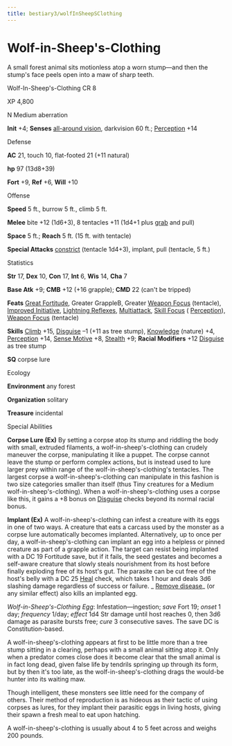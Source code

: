 ```yaml
---
title: bestiary3/wolfInSheepSClothing
---
```

# Wolf-in-Sheep's-Clothing

A small forest animal sits motionless atop a worn stump—and then the stump's face peels open into a maw of sharp teeth.

Wolf-In-Sheep's-Clothing CR 8

XP 4,800

N Medium aberration

**Init** +4; **Senses** [all-around vision](monsters/universalMonsterRules.md#_all-around-vision), darkvision 60 ft.; [Perception](skills/perception.md#_perception) +14

Defense

**AC** 21, touch 10, flat-footed 21 (+11 natural)

**hp** 97 (13d8+39)

**Fort** +9, **Ref** +6, **Will** +10

Offense

**Speed** 5 ft., burrow 5 ft., climb 5 ft.

**Melee** bite +12 (1d6+3), 8 tentacles +11 (1d4+1 plus [grab](monsters/universalMonsterRules.md#_grab) and pull)

**Space** 5 ft.; **Reach** 5 ft. (15 ft. with tentacle)

**Special Attacks** [constrict](monsters/universalMonsterRules.md#_constrict) (tentacle 1d4+3), implant, pull (tentacle, 5 ft.)

Statistics

**Str** 17, **Dex** 10, **Con** 17, **Int** 6, **Wis** 14, **Cha** 7

**Base Atk** +9; **CMB** +12 (+16 grapple); **CMD** 22 (can't be tripped)

**Feats** [Great Fortitude](feats.md#_great-fortitude), Greater GrappleB, Greater [Weapon Focus](feats.md#_weapon-focus) (tentacle), [Improved Initiative](feats.md#_improved-initiative), [Lightning Reflexes](feats.md#_lightning-reflexes), [Multiattack](monsters/monsterFeats.md#_multiattack), [Skill Focus](feats.md#_skill-focus) ( [Perception](skills/perception.md#_perception)), [Weapon Focus](feats.md#_weapon-focus) (tentacle)

**Skills** [Climb](skills/climb.md#_climb) +15, [Disguise](skills/disguise.md#_disguise) –1 (+11 as tree stump), [Knowledge](skills/knowledge.md#_knowledge) (nature) +4, [Perception](skills/perception.md#_perception) +14, [Sense Motive](skills/senseMotive.md#_sense-motive) +8, [Stealth](skills/stealth.md#_stealth) +9; **Racial Modifiers** +12 [Disguise](skills/disguise.md#_disguise) as tree stump

**SQ** corpse lure

Ecology

**Environment** any forest

**Organization** solitary

**Treasure** incidental

Special Abilities

**Corpse Lure (Ex)** By setting a corpse atop its stump and riddling the body with small, extruded filaments, a wolf-in-sheep's-clothing can crudely maneuver the corpse, manipulating it like a puppet. The corpse cannot leave the stump or perform complex actions, but is instead used to lure larger prey within range of the wolf-in-sheep's-clothing's tentacles. The largest corpse a wolf-in-sheep's-clothing can manipulate in this fashion is two size categories smaller than itself (thus Tiny creatures for a Medium wolf-in-sheep's-clothing). When a wolf-in-sheep's-clothing uses a corpse like this, it gains a +8 bonus on [Disguise](skills/disguise.md#_disguise) checks beyond its normal racial bonus.

**Implant (Ex)** A wolf-in-sheep's-clothing can infest a creature with its eggs in one of two ways. A creature that eats a carcass used by the monster as a corpse lure automatically becomes implanted. Alternatively, up to once per day, a wolf-in-sheep's-clothing can implant an egg into a helpless or pinned creature as part of a grapple action. The target can resist being implanted with a DC 19 Fortitude save, but if it fails, the seed gestates and becomes a self-aware creature that slowly steals nourishment from its host before finally exploding free of its host's gut. The parasite can be cut free of the host's belly with a DC 25 [Heal](skills/heal.md#_heal) check, which takes 1 hour and deals 3d6 slashing damage regardless of success or failure. _ [Remove disease](spells/removeDisease.md#_remove-disease)_ (or any similar effect) also kills an implanted egg.

_Wolf-in-Sheep's-Clothing Egg_: Infestation—ingestion; _save_ Fort 19; _onset_ 1 day; _frequency_ 1/day; _effect_ 1d4 Str damage until host reaches 0, then 3d6 damage as parasite bursts free; _cure_ 3 consecutive saves. The save DC is Constitution-based.

A wolf-in-sheep's-clothing appears at first to be little more than a tree stump sitting in a clearing, perhaps with a small animal sitting atop it. Only when a predator comes close does it become clear that the small animal is in fact long dead, given false life by tendrils springing up through its form, but by then it's too late, as the wolf-in-sheep's-clothing drags the would-be hunter into its waiting maw.

Though intelligent, these monsters see little need for the company of others. Their method of reproduction is as hideous as their tactic of using corpses as lures, for they implant their parasitic eggs in living hosts, giving their spawn a fresh meal to eat upon hatching.

A wolf-in-sheep's-clothing is usually about 4 to 5 feet across and weighs 200 pounds.


